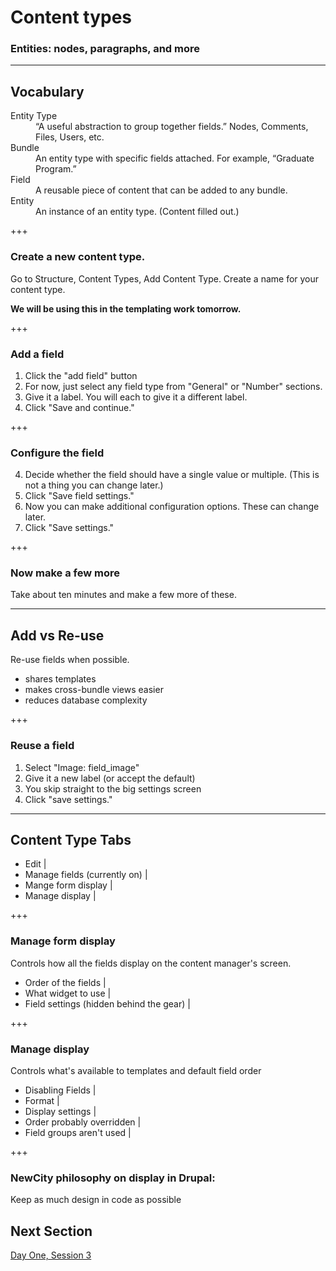 # Content types

### Entities: nodes, paragraphs, and more

---

## Vocabulary

<dl>
  <dt>Entity Type</dt>
  <dd>“A useful abstraction to group together fields.” Nodes, Comments, Files, Users, etc.</dd>
  <dt>Bundle</dt>
  <dd>An entity type with specific fields attached. For example, “Graduate Program.”</dd>
  <dt>Field</dt>
  <dd>A reusable piece of content that can be added to any bundle.</dd>
  <dt>Entity</dt>
  <dd>An instance of an entity type. (Content filled out.)</dd>
</dl>

+++

### Create a new content type.

Go to Structure, Content Types, Add Content Type. Create a name for your content type.  

**We will be using this in the templating work tomorrow.**

+++

### Add a field

1. Click the "add field" button
2. For now, just select any field type from "General" or "Number" sections.
3. Give it a label. You will each to give it a different label.
4. Click "Save and continue."

+++
### Configure the field

4. Decide whether the field should have a single value or multiple. (This is not a thing you can change later.) 
5. Click "Save field settings."
6. Now you can make additional configuration options. These can change later.
7. Click "Save settings."

+++ 

### Now make a few more

Take about ten minutes and make a few more of these.

---

## Add vs Re-use

Re-use fields when possible. 

- shares templates
- makes cross-bundle views easier
- reduces database complexity

+++

### Reuse a field

1. Select "Image: field_image" 
2. Give it a new label (or accept the default)
3. You skip straight to the big settings screen
4. Click "save settings."

---

## Content Type Tabs

- Edit |
- Manage fields (currently on) |
- Mange form display |
- Manage display |

+++

### Manage form display

Controls how all the fields display on the content manager's screen.

- Order of the fields |
- What widget to use |
- Field settings (hidden behind the gear) |

+++
### Manage display

Controls what's available to templates and default field order

- Disabling Fields |
- Format |
- Display settings |
- Order probably overridden |
- Field groups aren't used |

+++

### NewCity philosophy on display in Drupal:

Keep as much design in code as possible

## Next Section

[Day One, Session 3](https://gitpitch.com/thudfactor/coi-training?p=13)


